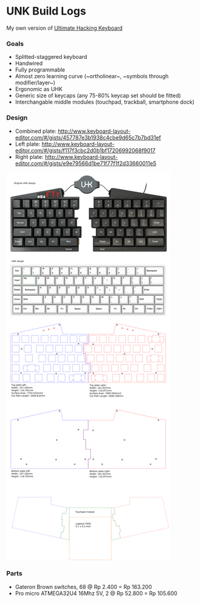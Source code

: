 # UNK Build Logs

My own version of <a href="https://ultimatehackingkeyboard.com/">Ultimate Hacking Keyboard</a>

### Goals

- Splitted-staggered keyboard
- Handwired
- Fully programmable
- Almost zero learning curve (~ortholinear~, ~symbols through modifier/layer~)
- Ergonomic as UHK
- Generic size of keycaps (any 75-80% keycap set should be fitted)
- Interchangable middle modules (touchpad, trackball, smartphone dock)

### Design

- Combined plate: http://www.keyboard-layout-editor.com/#/gists/457787e3b1938c4cbe9d65c7b7bd31ef
- Left plate: http://www.keyboard-layout-editor.com/#/gists/f117f3cbc2d0b1bf17206992068f9017
- Right plate: http://www.keyboard-layout-editor.com/#/gists/e9e79566d1be71f77f1f2d33660011e5

<img src="final-screenshot.png">


### Parts

- Gateron Brown switches, 68 @ Rp 2.400 = Rp 163.200
- Pro micro ATMEGA32U4 16Mhz 5V, 2 @ Rp 52.800 = Rp 105.600

